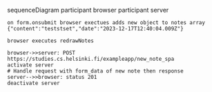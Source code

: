 sequenceDiagram
participant browser
participant server

    on form.onsubmit browser exectues adds new object to notes array
    {"content":"teststset","date":"2023-12-17T12:40:04.009Z"}
    
    browser executes redrawNotes

    browser->>server: POST https://studies.cs.helsinki.fi/exampleapp/new_note_spa
    activate server
    # Handle request with form_data of new note then response
    server-->>browser: status 201
    deactivate server 